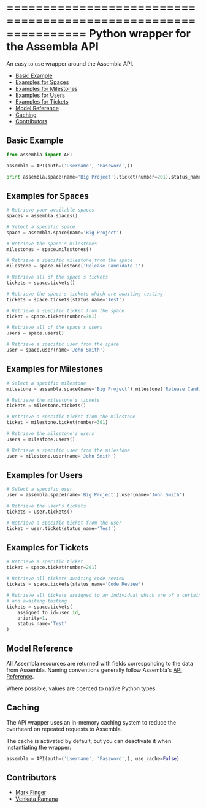 ===============================================================
Python wrapper for the Assembla API
===============================================================

An easy to use wrapper around the Assembla API.

- [Basic Example](#basic-example)
- [Examples for Spaces](#examples-for-spaces)
- [Examples for Milestones](#examples-for-milestones)
- [Examples for Users](#examples-for-users)
- [Examples for Tickets](#examples-for-tickets)
- [Model Reference](#model-reference)
- [Caching](#caching)
- [Contributors](#contributors)


Basic Example
--------------------------------------------------

```python
from assembla import API

assembla = API(auth=('Username', 'Password',))

print assembla.space(name='Big Project').ticket(number=201).status_name
```


Examples for Spaces
--------------------------------------------------

```python
# Retrieve your available spaces
spaces = assembla.spaces()

# Select a specific space
space = assembla.space(name='Big Project')

# Retrieve the space's milestones
milestones = space.milestones()

# Retrieve a specific milestone from the space
milestone = space.milestone('Release Candidate 1')

# Retrieve all of the space's tickets
tickets = space.tickets()

# Retrieve the space's tickets which are awaiting testing
tickets = space.tickets(status_name='Test')

# Retrieve a specific ticket from the space
ticket = space.ticket(number=301)

# Retrieve all of the space's users
users = space.users()

# Retrieve a specific user from the space
user = space.user(name='John Smith')
```


Examples for Milestones
--------------------------------------------------

```python
# Select a specific milestone
milestone = assembla.space(name='Big Project').milestone('Release Candidate 1')

# Retrieve the milestone's tickets
tickets = milestone.tickets()

# Retrieve a specific ticket from the milestone
ticket = milestone.ticket(number=301)

# Retrieve the milestone's users
users = milestone.users()

# Retrieve a specific user from the milestone
user = milestone.user(name='John Smith')
```


Examples for Users
--------------------------------------------------

```python
# Select a specific user
user = assembla.space(name='Big Project').user(name='John Smith')

# Retrieve the user's tickets
tickets = user.tickets()

# Retrieve a specific ticket from the user
ticket = user.ticket(status_name='Test')
```


Examples for Tickets
--------------------------------------------------

```python
# Retrieve a specific ticket
ticket = space.ticket(number=201)

# Retrieve all tickets awaiting code review
tickets = space.tickets(status_name='Code Review')

# Retrieve all tickets assigned to an individual which are of a certain priority
# and awaiting testing
tickets = space.tickets(
	assigned_to_id=user.id,
	priority=1,
	status_name='Test'
)
```


Model Reference
--------------------------------------------------

All Assembla resources are returned with fields corresponding to the data from
Assembla. Naming conventions generally follow Assembla's
[API Reference](http://www.assembla.com/spaces/breakoutdocs/wiki/Assembla_REST_API).

Where possible, values are coerced to native Python types.


Caching
--------------------------------------------------

The API wrapper uses an in-memory caching system to reduce the overheard on
repeated requests to Assembla.

The cache is activated by default, but you can deactivate it when instantiating
the wrapper:

```python
assembla = API(auth=('Username', 'Password',), use_cache=False)
```


Contributors
--------------------------------------------------

- [Mark Finger](http://github.com/markfinger)
- [Venkata Ramana](http://github.com/arjunc77)